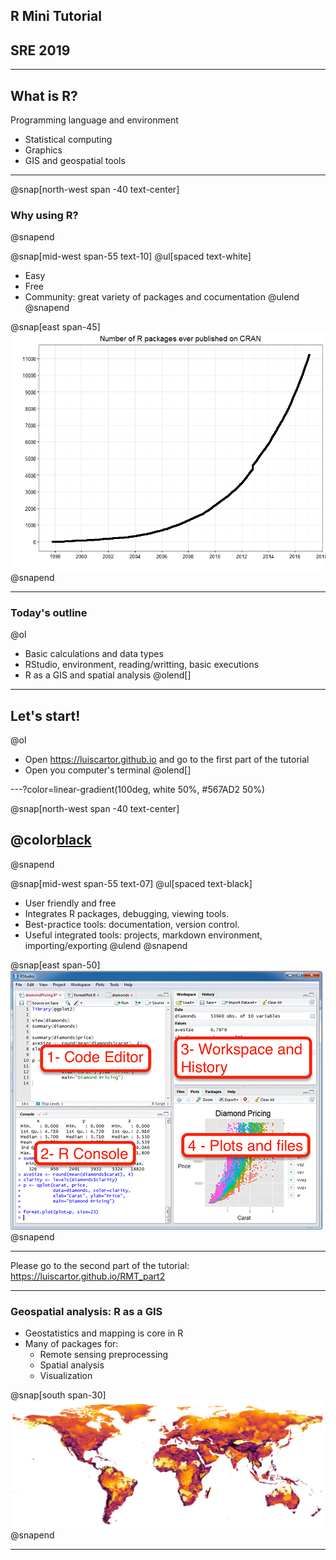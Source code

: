 


## R Mini Tutorial

## SRE 2019





---

## What is R?

Programming language and environment

 - Statistical computing
 - Graphics
 - GIS and geospatial tools

---

@snap[north-west span -40 text-center]
### Why using R?
@snapend

@snap[mid-west span-55 text-10]
@ul[spaced text-white]
  - Easy
  - Free
  - Community: great variety of packages and cocumentation
@ulend
@snapend

@snap[east span-45]
![packs](assets/img/numberofpacks.png)
@snapend

---

### Today's outline

@ol[](false)
 - Basic calculations and data types
 - RStudio, environment, reading/writting, basic executions
 - R as a GIS and spatial analysis
@olend[]

---

## Let's start! 

@ol[](false)
 - Open https://luiscartor.github.io   and go to the first part of the tutorial
 - Open you computer's terminal
@olend[]


---?color=linear-gradient(100deg, white 50%, #567AD2 50%)

@snap[north-west span -40 text-center]

## @color[black](**RStudio**)

@snapend

@snap[mid-west span-55 text-07]
@ul[spaced text-black]

 - User friendly and free 
 - Integrates R packages, debugging, viewing tools.
 - Best-practice tools: documentation, version control.
 - Useful integrated tools: projects, markdown environment, importing/exporting
 @ulend
 @snapend

@snap[east span-50]
![rstudio](assets/img/rstudio.png)
@snapend

---

Please go to the second part of the tutorial: https://luiscartor.github.io/RMT_part2

---

### Geospatial analysis: R as a GIS

 - Geostatistics and mapping is core in R
 - Many of packages for: 
    - Remote sensing preprocessing
    - Spatial analysis
    - Visualization
 
@snap[south span-30]
![ccvel](assets/img/ccvel.png)
@snapend

---



